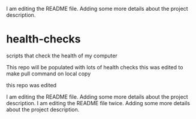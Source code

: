 I am editing the README file. Adding some more details about the project description.
# health-checks
scripts  that check the health of my computer

This repo will be populated with lots of health checks
this was edited to make pull command on local copy

this repo was edited



I am editing the README file. Adding some more details about the project description.
I am editing the README file twice. Adding some more details about the project description.
